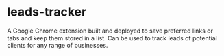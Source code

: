 # leads-tracker
A Google Chrome extension built and deployed to save preferred links or tabs and keep them stored in a list. Can be used to track leads of potential clients for any range of businesses.

